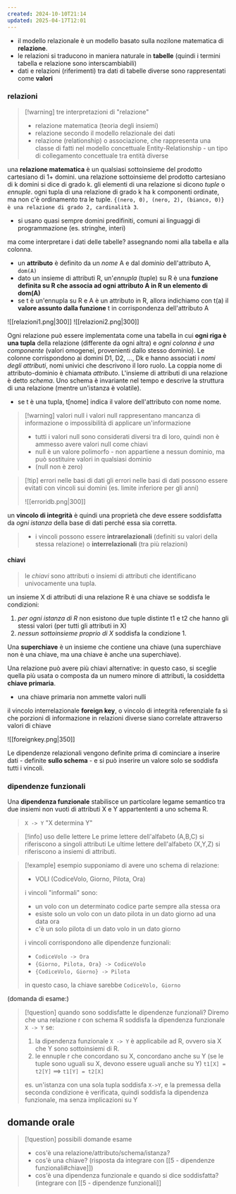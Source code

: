 ```yaml
---
created: 2024-10-10T21:14
updated: 2025-04-17T12:01
---
```

- il modello relazionale è un modello basato sulla nozilone matematica di **relazione**.
- le relazioni si traducono in maniera naturale in **tabelle** (quindi i termini tabella e relazione sono interscambiabili)
- dati e relazioni (riferimenti) tra dati di tabelle diverse sono rappresentati come **valori**

### relazioni

>[!warning] tre interpretazioni di "relazione"
>- relazione matematica (teoria degli insiemi)
>- relazione secondo il modello relazionale dei dati
>- relazione (relationship) o associazione, che rappresenta una classe di fatti nel modello concettuale Entity-Relationship - un tipo di collegamento concettuale tra entità diverse

una **relazione matematica** è un qualsiasi sottoinsieme del prodotto cartesiano di 1+ domini. una relazione sottoinsieme del prodotto cartesiano di k domini si dice di grado k. gli elementi di una relazione si dicono *tuple* o *ennuple*. ogni tupla di una relazione di grado k ha k componenti ordinate, ma non c'è ordinamento tra le tuple.
	`{(nero, 0), (nero, 2), (bianco, 0)} è una relazione di grado 2, cardinalità 3`.
- si usano quasi sempre domini predifiniti, comuni ai linguaggi di programmazione (es. stringhe, interi)

ma come interpretare i dati delle tabelle? assegnando nomi alla tabella e alla colonna.

- un **attributo** è definito da un *nome* A e dal *dominio* dell'attributo A, `dom(A)`
- dato un insieme di attributi R, un'*ennupla* (tuple) su R è una **funzione definita su R che associa ad ogni attributo A in R un elemento di dom(A)**
- se t è un'ennupla su R e A è un attributo in R, allora indichiamo con t(a) il **valore assunto dalla funzione** t in corrispondenza dell'attributo A

![[relazioni1.png|300]]   ![[relazioni2.png|300]]

Ogni relazione può essere implementata come una tabella in cui **ogni riga è una tupla** della relazione (differente da ogni altra) e *ogni colonna è una componente* (valori omogenei, provenienti dallo stesso dominio).
Le colonne corrispondono ai domini D1, D2, ..., Dk e hanno associati i *nomi degli attributi*, nomi univici che descrivono il loro ruolo.
La coppia nome di attributo-dominio è chiamata *attributo*. L'insieme di attributi di una relazione è detto *schema*. Uno schema è invariante nel tempo e descrive la struttura di una relazione (mentre un'istanza è volatile).

- se t è una tupla, t[nome] indica il valore dell'attributo con nome nome.

>[!warning] valori null
>i valori null rappresentano mancanza di informazione o impossibilità di applicare un'informazione 
>
>- tutti i valori null sono considerati diversi tra di loro, quindi non è ammesso avere valori null come chiavi
>- null è un valore polimorfo - non appartiene a nessun dominio, ma può sostituire valori in qualsiasi dominio
>- (null non è zero)

>[!tip] errori nelle basi di dati
>gli errori nelle basi di dati possono essere evitati con vincoli sui domini (es. limite inferiore per gli anni)
>
>![[erroridb.png|300]]
>
un **vincolo di integrità** è quindi una proprietà che deve essere soddisfatta da *ogni istanza* della base di dati perché essa sia corretta.
> 
> - i vincoli possono essere **intrarelazionali** (definiti su valori della stessa relazione) o **interrelazionali** (tra più relazioni)

#### chiavi
> le *chiavi* sono attributi o insiemi di attributi che identificano univocamente una tupla.

un insieme X di attributi di una relazione R è una chiave se soddisfa le condizioni:
1) *per ogni istanza di R* non esistono due tuple distinte t1 e t2 che hanno gli stessi valori (per tutti gli attributi in X)
2) *nessun sottoinsieme proprio di X* soddisfa la condizione 1.

Una **superchiave** è un insieme che contiene una chiave (una superchiave non è una chiave, ma una chiave è anche una superchiave).

Una relazione può avere più chiavi alternative: in questo caso, si sceglie quella più usata o composta da un numero minore di attributi, la cosiddetta **chiave primaria**.
- una chiave primaria non ammette valori nulli

il vincolo interrelazionale **foreign key**, o vincolo di integrità referenziale fa sì che porzioni di informazione in relazioni diverse siano correlate attraverso valori di chiave
 
![[foreignkey.png|350]]
 
Le dipendenze relazionali vengono definite prima di cominciare a inserire dati - definite **sullo schema** - e si può inserire un valore solo se soddisfa tutti i vincoli.

### dipendenze funzionali
Una **dipendenza funzionale** stabilisce un particolare legame semantico tra due insiemi non vuoti di attributi X e Y appartententi a uno schema R.
> `X -> Y` "X determina Y"

>[!info] uso delle lettere
>Le prime lettere dell'alfabeto (A,B,C) si riferiscono a singoli attributi 
>Le ultime lettere dell'alfabeto (X,Y,Z) si riferiscono a insiemi di attributi.

>[!example] esempio
>supponiamo di avere uno schema di relazione:
>- VOLI (CodiceVolo, Giorno, Pilota, Ora)
>
>i vincoli "informali" sono:
>- un volo con un determinato codice parte sempre alla stessa ora
>- esiste solo un volo con un dato pilota in un dato giorno ad una data ora
>- c'è un solo pilota di un dato volo in un dato giorno
>  
>  i vincoli corrispondono alle dipendenze funzionali:
>  - `CodiceVolo -> Ora`
>  - `{Giorno, Pilota, Ora} -> CodiceVolo`
>  - `{CodiceVolo, Giorno} -> Pilota`
>  
>  in questo caso, la chiave sarebbe `CodiceVolo, Giorno` 

(domanda di esame:)
>[!question] quando sono soddisfatte le dipendenze funzionali?
>Diremo che una relazione r con schema R soddisfa la dipendenza funzionale `X -> Y` se:
>1) la dipendenza funzionale `X -> Y` è applicabile ad R, ovvero sia X che Y sono sottoinsiemi di R.
>2) le ennuple r che concordano su X, concordano anche su Y (se le tuple sono uguali su X, devono essere uguali anche su Y)
>   `t1[X] = t2[Y]` $\implies$ `t1[Y] = t2[X]` 
> 
> es. un'istanza con una sola tupla soddisfa `X->Y`, e la premessa della seconda condizione è verificata, quindi soddisfa la dipendenza funzionale, ma senza implicazioni su Y

## domande orale
>[!question] possibili domande esame 
>- cos'è una relazione/attributo/schema/istanza?
>- cos'è una chiave? (risposta da integrare con [[5 - dipendenze funzionali#chiave]])
>- cos'è una dipendenza funzionale e quando si dice soddisfatta? (integrare con [[5 - dipendenze funzionali]]